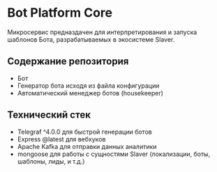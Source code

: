 # Bot Platform Core

Микросервис предназдачен для интерпретирования и запуска шаблонов Бота, разрабатываемых в экосистеме Slaver.

## Содержание репозитория

- Бот
- Генератор бота исходя из файла конфигурации
- Автоматический менеджер ботов (housekeeper)

## Технический стек

- Telegraf ^4.0.0 для быстрой генерации ботов
- Express @latest для вебхуков
- Apache Kafka для отправки данных аналитики
- mongoose для работы с сущностями Slaver (локализации, боты, шаблоны, лиды, и т.д.)
